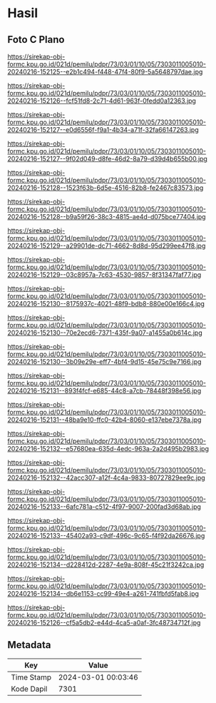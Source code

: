 # Hasil

## Foto C Plano

https://sirekap-obj-formc.kpu.go.id/021d/pemilu/pdpr/73/03/01/10/05/7303011005010-20240216-152125--e2b1c494-f448-47f4-80f9-5a5648797dae.jpg

https://sirekap-obj-formc.kpu.go.id/021d/pemilu/pdpr/73/03/01/10/05/7303011005010-20240216-152126--fcf51fd8-2c71-4d61-963f-0fedd0a12363.jpg

https://sirekap-obj-formc.kpu.go.id/021d/pemilu/pdpr/73/03/01/10/05/7303011005010-20240216-152127--e0d6556f-f9a1-4b34-a71f-32fa66147263.jpg

https://sirekap-obj-formc.kpu.go.id/021d/pemilu/pdpr/73/03/01/10/05/7303011005010-20240216-152127--9f02d049-d8fe-46d2-8a79-d39d4b655b00.jpg

https://sirekap-obj-formc.kpu.go.id/021d/pemilu/pdpr/73/03/01/10/05/7303011005010-20240216-152128--1523f63b-6d5e-4516-82b8-fe2467c83573.jpg

https://sirekap-obj-formc.kpu.go.id/021d/pemilu/pdpr/73/03/01/10/05/7303011005010-20240216-152128--b9a59f26-38c3-4815-ae4d-d075bce77404.jpg

https://sirekap-obj-formc.kpu.go.id/021d/pemilu/pdpr/73/03/01/10/05/7303011005010-20240216-152129--a29901de-dc71-4662-8d8d-95d299ee47f8.jpg

https://sirekap-obj-formc.kpu.go.id/021d/pemilu/pdpr/73/03/01/10/05/7303011005010-20240216-152129--03c8957a-7c63-4530-9857-8f31347faf77.jpg

https://sirekap-obj-formc.kpu.go.id/021d/pemilu/pdpr/73/03/01/10/05/7303011005010-20240216-152130--8175937c-4021-48f9-bdb8-880e00e166c4.jpg

https://sirekap-obj-formc.kpu.go.id/021d/pemilu/pdpr/73/03/01/10/05/7303011005010-20240216-152130--70e2ecd6-7371-435f-9a07-a1455a0b614c.jpg

https://sirekap-obj-formc.kpu.go.id/021d/pemilu/pdpr/73/03/01/10/05/7303011005010-20240216-152130--3b09e29e-eff7-4bf4-9d15-45e75c9e7166.jpg

https://sirekap-obj-formc.kpu.go.id/021d/pemilu/pdpr/73/03/01/10/05/7303011005010-20240216-152131--893f4fcf-e685-44c8-a7cb-78448f398e56.jpg

https://sirekap-obj-formc.kpu.go.id/021d/pemilu/pdpr/73/03/01/10/05/7303011005010-20240216-152131--48ba9e10-ffc0-42b4-8060-e137ebe7378a.jpg

https://sirekap-obj-formc.kpu.go.id/021d/pemilu/pdpr/73/03/01/10/05/7303011005010-20240216-152132--e57680ea-635d-4edc-963a-2a2d495b2983.jpg

https://sirekap-obj-formc.kpu.go.id/021d/pemilu/pdpr/73/03/01/10/05/7303011005010-20240216-152132--42acc307-a12f-4c4a-9833-80727829ee9c.jpg

https://sirekap-obj-formc.kpu.go.id/021d/pemilu/pdpr/73/03/01/10/05/7303011005010-20240216-152133--6afc781a-c512-4f97-9007-200fad3d68ab.jpg

https://sirekap-obj-formc.kpu.go.id/021d/pemilu/pdpr/73/03/01/10/05/7303011005010-20240216-152133--45402a93-c9df-496c-9c65-f4f92da26676.jpg

https://sirekap-obj-formc.kpu.go.id/021d/pemilu/pdpr/73/03/01/10/05/7303011005010-20240216-152134--d228412d-2287-4e9a-808f-45c21f3242ca.jpg

https://sirekap-obj-formc.kpu.go.id/021d/pemilu/pdpr/73/03/01/10/05/7303011005010-20240216-152134--db6e1153-cc99-49e4-a261-741fbfd5fab8.jpg

https://sirekap-obj-formc.kpu.go.id/021d/pemilu/pdpr/73/03/01/10/05/7303011005010-20240216-152126--cf5a5db2-e44d-4ca5-a0af-3fc48734712f.jpg


## Metadata

| Key        | Value               |
| ---------- | ------------------- |
| Time Stamp | 2024-03-01 00:03:46 |
| Kode Dapil | 7301                |



